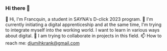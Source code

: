 ### Hi there 👋

🔭 Hi, I'm Francquin, a student in SAYNA's D-click 2023 program.
🌱 I'm currently initiating a digital apprenticeship and at the same time, I'm trying to integrate myself into the working world.
I want to learn in various ways about digital.
👯 I am trying to collaborate in projects in this field. 
📫 How to reach me: djumihkrank@gmail.com
